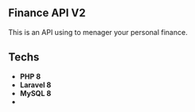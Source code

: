 ## Finance API V2

This is an API using to menager your personal finance.

## Techs

- **PHP 8**
- **Laravel 8**
- **MySQL 8**
- 
